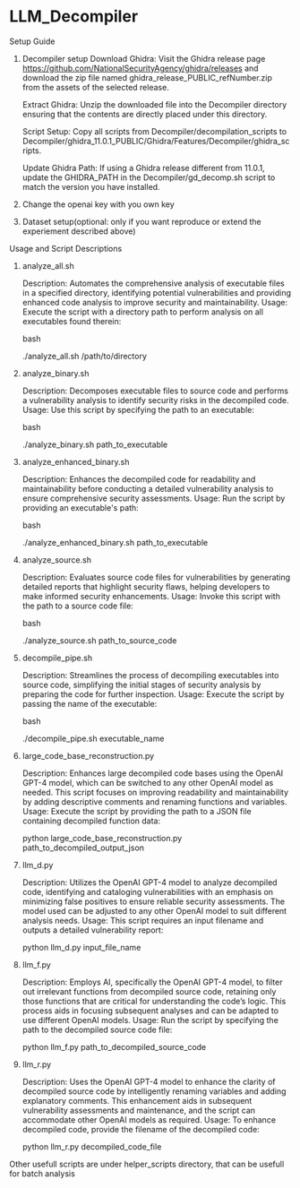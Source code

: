 # LLM_Decompiler
Setup Guide
1. Decompiler setup
    Download Ghidra:
        Visit the Ghidra release page https://github.com/NationalSecurityAgency/ghidra/releases and download the zip file named ghidra_release_PUBLIC_refNumber.zip from the assets of the selected release.

    Extract Ghidra:
        Unzip the downloaded file into the Decompiler directory ensuring that the contents are directly placed under this directory.

    Script Setup:
        Copy all scripts from Decompiler/decompilation_scripts to Decompiler/ghidra_11.0.1_PUBLIC/Ghidra/Features/Decompiler/ghidra_scripts.

    Update Ghidra Path:
        If using a Ghidra release different from 11.0.1, update the GHIDRA_PATH in the Decompiler/gd_decomp.sh script to match the version you have installed.

2. Change the openai key with you own key 
3. Dataset setup(optional: only if you want reproduce or extend the experiement described above)


Usage and Script Descriptions
1. analyze_all.sh

    Description: Automates the comprehensive analysis of executable files in a specified directory, identifying potential vulnerabilities and providing enhanced code analysis to improve security and maintainability.
    Usage: Execute the script with a directory path to perform analysis on all executables found therein:

    bash

    ./analyze_all.sh /path/to/directory

2. analyze_binary.sh

    Description: Decomposes executable files to source code and performs a vulnerability analysis to identify security risks in the decompiled code.
    Usage: Use this script by specifying the path to an executable:

    bash

    ./analyze_binary.sh path_to_executable

3. analyze_enhanced_binary.sh

    Description: Enhances the decompiled code for readability and maintainability before conducting a detailed vulnerability analysis to ensure comprehensive security assessments.
    Usage: Run the script by providing an executable's path:

    bash

    ./analyze_enhanced_binary.sh path_to_executable
4. analyze_source.sh

    Description: Evaluates source code files for vulnerabilities by generating detailed reports that highlight security flaws, helping developers to make informed security enhancements.
    Usage: Invoke this script with the path to a source code file:

    bash

    ./analyze_source.sh path_to_source_code

5. decompile_pipe.sh

    Description: Streamlines the process of decompiling executables into source code, simplifying the initial stages of security analysis by preparing the code for further inspection.
    Usage: Execute the script by passing the name of the executable:

    bash

    ./decompile_pipe.sh executable_name

6. large_code_base_reconstruction.py

    Description: Enhances large decompiled code bases using the OpenAI GPT-4 model, which can be switched to any other OpenAI model as needed. This script focuses on improving readability and maintainability by adding descriptive comments and renaming functions and variables.
    Usage: Execute the script by providing the path to a JSON file containing decompiled function data:

    python large_code_base_reconstruction.py path_to_decompiled_output_json

7. llm_d.py

    Description: Utilizes the OpenAI GPT-4 model to analyze decompiled code, identifying and cataloging vulnerabilities with an emphasis on minimizing false positives to ensure reliable security assessments. The model used can be adjusted to any other OpenAI model to suit different analysis needs.
    Usage: This script requires an input filename and outputs a detailed vulnerability report:

    python llm_d.py input_file_name

8. llm_f.py

    Description: Employs AI, specifically the OpenAI GPT-4 model, to filter out irrelevant functions from decompiled source code, retaining only those functions that are critical for understanding the code’s logic. This process aids in focusing subsequent analyses and can be adapted to use different OpenAI models.
    Usage: Run the script by specifying the path to the decompiled source code file:

    python llm_f.py path_to_decompiled_source_code

9. llm_r.py

    Description: Uses the OpenAI GPT-4 model to enhance the clarity of decompiled source code by intelligently renaming variables and adding explanatory comments. This enhancement aids in subsequent vulnerability assessments and maintenance, and the script can accommodate other OpenAI models as required.
    Usage: To enhance decompiled code, provide the filename of the decompiled code:

    python llm_r.py decompiled_code_file

Other usefull scripts are under helper_scripts directory, that can be usefull for batch analysis 